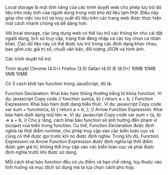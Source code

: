Local storage là một tính năng của các trình duyệt web cho phép lưu trữ dữ liệu trên máy tính của người dùng trong một kho dữ liệu tạm thời. Điều này giúp cho việc lưu trữ và truy xuất dữ liệu trên các trang web được thực hiện một cách nhanh chóng và dễ dàng hơn.

Với local storage, các ứng dụng web có thể lưu trữ các thông tin như cài đặt người dùng, lịch sử truy cập, trạng thái đăng nhập và các tùy chọn cá nhân khác. Các dữ liệu này có thể được lưu trữ trong các định dạng khác nhau, bao gồm các giá trị số, chuỗi văn bản, đối tượng JSON và hình ảnh.

Các trình duyệt hỗ trợ:

Trình duyệt	Chrome (4.0+)	Firefox (3.5)	Safari (4.0)	IE (8.0+)
	10MB	                  10MB	            5MB         	10MB


Có 3 cách khởi tạo function trong JavaScript, đó là:

Function Declaration: Khai báo hàm thông thường bằng từ khóa function. Ví dụ:
javascript
Copy code
//
function sum(a, b) {
  return a + b;
}
Function Expression: Khai báo hàm dưới dạng biểu thức. Ví dụ:
javascript
Copy code
var sum = function(a, b) {
  return a + b;
};
//
Arrow Function Expression: Khai báo hàm dưới dạng mũi tên =>. Ví dụ:
javascript
Copy code
var sum = (a, b) => a + b;
//
Chú ý rằng, cách khai báo function sẽ ảnh hưởng đến phạm vi (scope) của biến trong function. Cụ thể, Function Declaration được định nghĩa tại thời điểm runtime, cho phép truy cập vào các biến toàn cục và cũng có thể được gọi trước khi nó được định nghĩa. Trong khi đó, Function Expression và Arrow Function Expression được định nghĩa tại thời điểm được gán giá trị, không thể truy cập vào các biến toàn cục và phải được định nghĩa trước khi được sử dụng.

Mỗi cách khai báo function đều có ưu điểm và hạn chế riêng, tùy thuộc vào tình huống và mục đích sử dụng mà ta lựa chọn cách phù hợp.